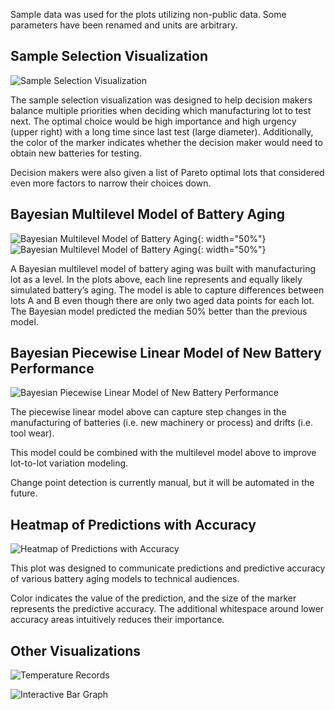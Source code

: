 
Sample data was used for the plots utilizing non-public data. Some parameters have been renamed and units are arbitrary.

## Sample Selection Visualization
![Sample Selection Visualization](/img/SampleSelectionVisualization.png)

The sample selection visualization was designed to help decision makers balance multiple priorities when deciding which manufacturing lot to test next. The optimal choice would be high importance and high urgency (upper right) with a long time since last test (large diameter). Additionally, the color of the marker indicates whether the decision maker would need to obtain new batteries for testing. 

Decision makers were also given a list of Pareto optimal lots that considered even more factors to narrow their choices down.

## Bayesian Multilevel Model of Battery Aging
![Bayesian Multilevel Model of Battery Aging](/img/BayesMLleft.png){: width="50%"}![Bayesian Multilevel Model of Battery Aging](/img/BayesMLright.png){: width="50%"}

A Bayesian multilevel model of battery aging was built with manufacturing lot as a level. In the plots above, each line represents and equally likely simulated battery’s aging. The model is able to capture differences between lots A and B even though there are only two aged data points for each lot. The Bayesian model predicted the median 50% better than the previous model.

## Bayesian Piecewise Linear Model of New Battery Performance
![Bayesian Piecewise Linear Model of New Battery Performance](/img/piecewise.png)

The piecewise linear model above can capture step changes in the manufacturing of batteries (i.e. new machinery or process) and drifts (i.e. tool wear).

This model could be combined with the multilevel model above to improve lot-to-lot variation modeling.

Change point detection is currently manual, but it will be automated in the future.

## Heatmap of Predictions with Accuracy
![Heatmap of Predictions with Accuracy](/img/heatmap.png)

This plot was designed to communicate predictions and predictive accuracy of various battery aging models to technical audiences.

Color indicates the value of the prediction, and the size of the marker represents the predictive accuracy. The additional whitespace around lower accuracy areas intuitively reduces their importance.


## Other Visualizations
![Temperature Records](/img/CourseraWeatherGraphAssignment.jpg)


![Interactive Bar Graph](/img/Interactiveplot-barcoloring.gif)


